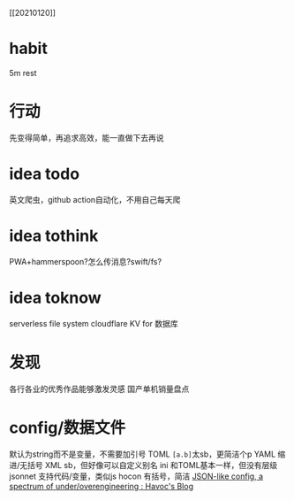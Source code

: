 [[20210120]]
# habit
5m rest
# 行动
先变得简单，再追求高效，能一直做下去再说
# idea todo
英文爬虫，github action自动化，不用自己每天爬
# idea tothink
PWA+hammerspoon?怎么传消息?swift/fs?
# idea toknow
serverless file system
cloudflare KV for 数据库
# 发现
各行各业的优秀作品能够激发灵感
	国产单机销量盘点
# config/数据文件
默认为string而不是变量，不需要加引号
TOML `[a.b]`太sb，更简洁个p
YAML 缩进/无括号
XML sb，但好像可以自定义别名
ini 和TOML基本一样，但没有层级
jsonnet 支持代码/变量，类似js
hocon 有括号，简洁
[JSON-like config, a spectrum of under/overengineering : Havoc's Blog](https://blog.ometer.com/2015/09/07/json-like-config-a-spectrum-of-underoverengineering/)
